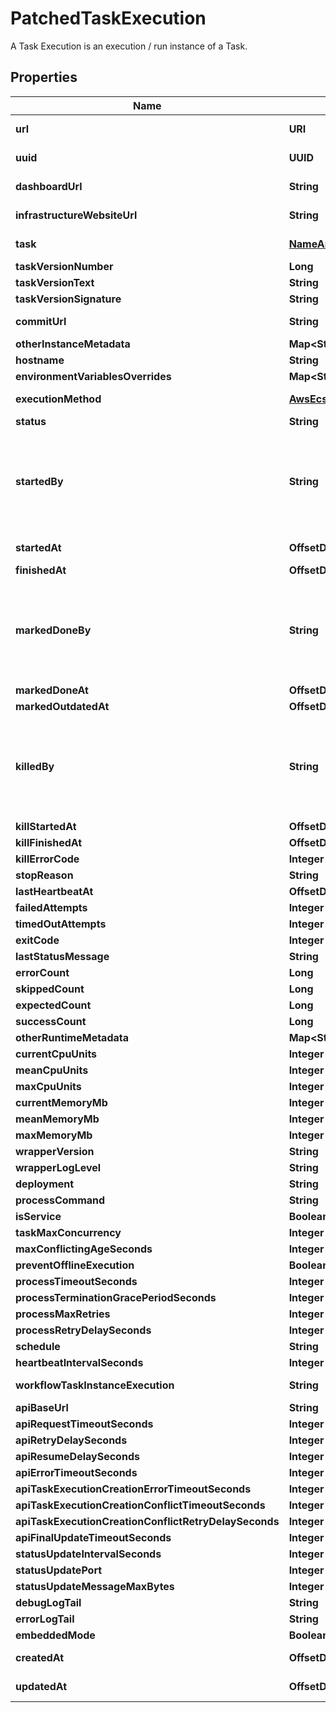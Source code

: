 

# PatchedTaskExecution

A Task Execution is an execution / run instance of a Task.

## Properties

Name | Type | Description | Notes
------------ | ------------- | ------------- | -------------
**url** | **URI** |  |  [optional] [readonly]
**uuid** | **UUID** |  |  [optional] [readonly]
**dashboardUrl** | **String** |  |  [optional] [readonly]
**infrastructureWebsiteUrl** | **String** |  |  [optional] [readonly]
**task** | [**NameAndUuid**](NameAndUuid.md) |  |  [optional] [readonly]
**taskVersionNumber** | **Long** |  |  [optional]
**taskVersionText** | **String** |  |  [optional]
**taskVersionSignature** | **String** |  |  [optional]
**commitUrl** | **String** |  |  [optional] [readonly]
**otherInstanceMetadata** | **Map&lt;String, Object&gt;** |  |  [optional]
**hostname** | **String** |  |  [optional]
**environmentVariablesOverrides** | **Map&lt;String, Object&gt;** |  |  [optional]
**executionMethod** | [**AwsEcsExecutionMethod**](AwsEcsExecutionMethod.md) |  |  [optional] [readonly]
**status** | **String** |  |  [optional]
**startedBy** | **String** | Required. 150 characters or fewer. Letters, digits and @/./+/-/_ only. |  [optional] [readonly]
**startedAt** | **OffsetDateTime** |  |  [optional] [readonly]
**finishedAt** | **OffsetDateTime** |  |  [optional]
**markedDoneBy** | **String** | Required. 150 characters or fewer. Letters, digits and @/./+/-/_ only. |  [optional] [readonly]
**markedDoneAt** | **OffsetDateTime** |  |  [optional]
**markedOutdatedAt** | **OffsetDateTime** |  |  [optional]
**killedBy** | **String** | Required. 150 characters or fewer. Letters, digits and @/./+/-/_ only. |  [optional] [readonly]
**killStartedAt** | **OffsetDateTime** |  |  [optional]
**killFinishedAt** | **OffsetDateTime** |  |  [optional]
**killErrorCode** | **Integer** |  |  [optional]
**stopReason** | **String** |  |  [optional]
**lastHeartbeatAt** | **OffsetDateTime** |  |  [optional]
**failedAttempts** | **Integer** |  |  [optional]
**timedOutAttempts** | **Integer** |  |  [optional]
**exitCode** | **Integer** |  |  [optional]
**lastStatusMessage** | **String** |  |  [optional]
**errorCount** | **Long** |  |  [optional]
**skippedCount** | **Long** |  |  [optional]
**expectedCount** | **Long** |  |  [optional]
**successCount** | **Long** |  |  [optional]
**otherRuntimeMetadata** | **Map&lt;String, Object&gt;** |  |  [optional]
**currentCpuUnits** | **Integer** |  |  [optional]
**meanCpuUnits** | **Integer** |  |  [optional]
**maxCpuUnits** | **Integer** |  |  [optional]
**currentMemoryMb** | **Integer** |  |  [optional]
**meanMemoryMb** | **Integer** |  |  [optional]
**maxMemoryMb** | **Integer** |  |  [optional]
**wrapperVersion** | **String** |  |  [optional]
**wrapperLogLevel** | **String** |  |  [optional]
**deployment** | **String** |  |  [optional]
**processCommand** | **String** |  |  [optional]
**isService** | **Boolean** |  |  [optional]
**taskMaxConcurrency** | **Integer** |  |  [optional]
**maxConflictingAgeSeconds** | **Integer** |  |  [optional]
**preventOfflineExecution** | **Boolean** |  |  [optional]
**processTimeoutSeconds** | **Integer** |  |  [optional]
**processTerminationGracePeriodSeconds** | **Integer** |  |  [optional]
**processMaxRetries** | **Integer** |  |  [optional]
**processRetryDelaySeconds** | **Integer** |  |  [optional]
**schedule** | **String** |  |  [optional]
**heartbeatIntervalSeconds** | **Integer** |  |  [optional]
**workflowTaskInstanceExecution** | **String** |  |  [optional] [readonly]
**apiBaseUrl** | **String** |  |  [optional]
**apiRequestTimeoutSeconds** | **Integer** |  |  [optional]
**apiRetryDelaySeconds** | **Integer** |  |  [optional]
**apiResumeDelaySeconds** | **Integer** |  |  [optional]
**apiErrorTimeoutSeconds** | **Integer** |  |  [optional]
**apiTaskExecutionCreationErrorTimeoutSeconds** | **Integer** |  |  [optional]
**apiTaskExecutionCreationConflictTimeoutSeconds** | **Integer** |  |  [optional]
**apiTaskExecutionCreationConflictRetryDelaySeconds** | **Integer** |  |  [optional]
**apiFinalUpdateTimeoutSeconds** | **Integer** |  |  [optional]
**statusUpdateIntervalSeconds** | **Integer** |  |  [optional]
**statusUpdatePort** | **Integer** |  |  [optional]
**statusUpdateMessageMaxBytes** | **Integer** |  |  [optional]
**debugLogTail** | **String** |  |  [optional]
**errorLogTail** | **String** |  |  [optional]
**embeddedMode** | **Boolean** |  |  [optional]
**createdAt** | **OffsetDateTime** |  |  [optional] [readonly]
**updatedAt** | **OffsetDateTime** |  |  [optional] [readonly]




